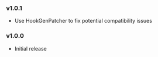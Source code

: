 ### v1.0.1
- Use HookGenPatcher to fix potential compatibility issues

### v1.0.0
- Initial release
